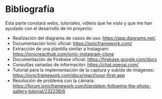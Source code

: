 # Bibliografía

Esta parte constará webs, tutoriales, vídeos que he visto y que me han ayudado con el desarrollo de mi proyecto:

* Realización del diagrama de casos de uso: <https://app.diagrams.net/>.
* Documentación Ionic oficial: <https://ionicframework.com/>
* Extracción de una plantilla similar a Instagram: <https://ionicreacthub.com/ionic-instagram-clone>
* Documentación de Firebase oficial: <https://firebase.google.com/docs>
* Consultas variadas de información: <https://chat.openai.com/>
* Tutorial para la implementación de la captura y subida de imágenes: <https://ionicframework.com/docs/react/your-first-app>
* Resolución de problema con la cámara: <https://forum.ionicframework.com/t/problem-following-the-photo-gallery-tutorial/232236/6>

